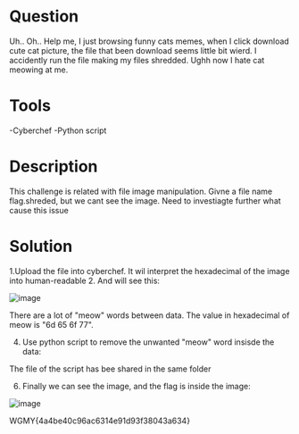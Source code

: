 # Question
Uh.. Oh.. Help me, I just browsing funny cats memes, when I click download cute cat picture, the file that been download seems little bit wierd. I accidently run the file making my files shredded. Ughh now I hate cat meowing at me.

# Tools
-Cyberchef
-Python script

# Description
This challenge is related with file image manipulation. Givne a file name flag.shreded, but we cant see the image. Need to investiagte further what cause this issue

# Solution
1.Upload the file into cyberchef. It wil interpret the hexadecimal of the image into human-readable
2. And will see this:
   
![image](https://github.com/user-attachments/assets/c35de567-1ad0-4d8d-844a-e2f44af2ba8c)

There are a lot of "meow" words between data. The value in hexadecimal of meow is "6d 65 6f 77".

4. Use python script to remove the unwanted "meow" word insisde the data:

The file of the script has bee shared in the same folder

6. Finally we can see the image, and the flag is inside the image:

![image](https://github.com/user-attachments/assets/8a12cfdd-2cfc-4c47-970d-dcac65ebfe41)

WGMY{4a4be40c96ac6314e91d93f38043a634}



